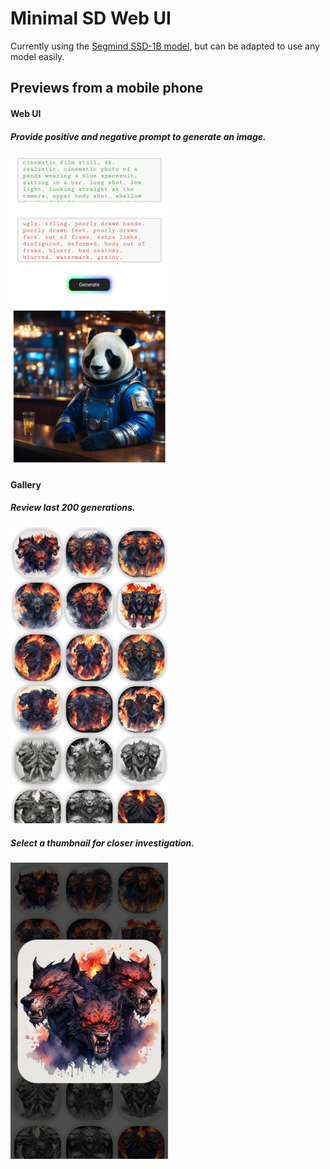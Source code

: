 # Minimal SD Web UI

Currently using the [Segmind SSD-1B model](https://huggingface.co/segmind/SSD-1B), but can be adapted to use any model easily.

## Previews from a mobile phone

#### Web UI

##### Provide positive and negative prompt to generate an image.
<img src="examples/web-ui.jpg" width="50%">

#### Gallery

##### Review last 200 generations.
<img src="examples/gallery.jpg" width="50%">

##### Select a thumbnail for closer investigation.
<img src="examples/gallery-select-image.jpg" width="50%">
